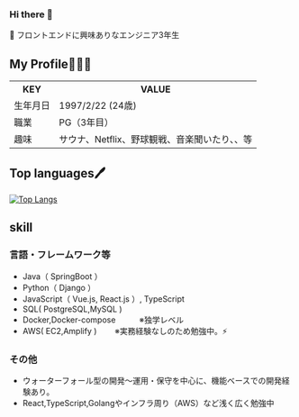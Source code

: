 ### Hi there 👋
 🌱 フロントエンドに興味ありなエンジニア3年生

## My Profile👨🏻‍💻
<table>
  <tr>
    <th>KEY</th>
    <th>VALUE</th>
  </tr>
  <tr>
    <td>生年月日</td>
    <td>1997/2/22 (24歳)</td>
  </tr>
  <tr>
    <td>職業</td>
    <td>PG（3年目）</td>
  </tr>
  <tr>
    <td>趣味</td>
    <td>サウナ、Netflix、野球観戦、音楽聞いたり、、等</td>
  </tr>

</table>


## Top languages🖊️


[![Top Langs](https://github-readme-stats.vercel.app/api/top-langs/?username=w8f&hide=VBA&theme=tokyonight)](https://github.com/w8f/github-readme-stats)

## skill
###  言語・フレームワーク等
- Java（ SpringBoot ） 
- Python（ Django ） 
- JavaScript（ Vue.js, React.js ）, TypeScript
- SQL( PostgreSQL,MySQL )
- Docker,Docker-compose　　　※独学レベル
- AWS( EC2,Amplify ) 　　※実務経験なしのため勉強中。⚡
### その他
- ウォーターフォール型の開発〜運用・保守を中心に、機能ベースでの開発経験あり。
- React,TypeScript,Golangやインフラ周り（AWS）など浅く広く勉強中
<!--
**w8f/w8f** is a ✨ _special_ ✨ repository because its `README.md` (this file) appears on your GitHub profile.

Here are some ideas to get you started:

- 🔭 I’m currently working on ...
- 🌱 I’m currently learning ...
- 👯 I’m looking to collaborate on ...
- 🤔 I’m looking for help with ...
- 💬 Ask me about ...
- 📫 How to reach me: ...
- 😄 Pronouns: ...
- ⚡ Fun fact: ...
-->
